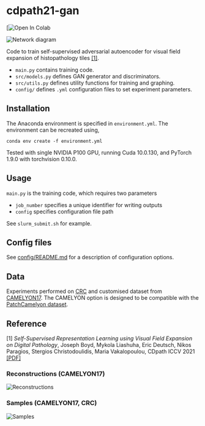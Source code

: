 # cdpath21-gan


[![Open In Colab](https://colab.research.google.com/drive/19m-mL-7h0OXX2deLQguYiHs-7ouKmvqJ?usp=sharing)

![Network diagram](http://jcboyd.github.io/assets/cdpath21-gan/network_diagram.png)

Code to train self-supervised adversarial autoencoder for visual field expansion of histopathology tiles [[1]](#Reference).

* ```main.py``` contains training code.
* ```src/models.py``` defines GAN generator and discriminators.
* ```src/utils.py``` defines utility functions for training and graphing.
* ```config/``` defines ```.yml``` configuration files to set experiment parameters. 

## Installation

The Anaconda environment is specified in ```environment.yml```. The environment can be recreated using,

```
conda env create -f environment.yml
```

Tested with single NVIDIA P100 GPU, running Cuda 10.0.130, and PyTorch 1.9.0 with torchvision 0.10.0.

## Usage

```main.py``` is the training code, which requires two parameters
* ```job_number``` specifies a unique identifier for writing outputs
* ```config``` specifies configuration file path

See ```slurm_submit.sh``` for example.

## Config files

See [config/README.md](config/README.md) for a description of configuration options.

## Data

Experiments performed on [CRC](https://zenodo.org/record/1214456) and customised dataset from [CAMELYON17](https://camelyon17.grand-challenge.org/). The CAMELYON option is designed to be compatible with the [PatchCamelyon dataset](https://github.com/basveeling/pcam).

## Reference
[1] *Self-Supervised Representation Learning using Visual Field Expansion on Digital Pathology*, Joseph Boyd, Mykola Liashuha, Eric Deutsch, Nikos Paragios, Stergios Christodoulidis, Maria Vakalopoulou, CDpath ICCV 2021 [[PDF]](https://arxiv.org/abs/2109.03299)

### Reconstructions (CAMELYON17)

![Reconstructions](http://jcboyd.github.io/assets/cdpath21-gan/reconstructions.png)

### Samples (CAMELYON17, CRC)

![Samples](http://jcboyd.github.io/assets/cdpath21-gan/samples.png)
